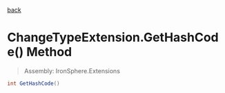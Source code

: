 ﻿

[back](/IronSphere.Extensions/types/ChangeTypeExtension)

# ChangeTypeExtension.GetHashCode() Method

> Assembly: IronSphere.Extensions

```csharp
int GetHashCode()
```



 
